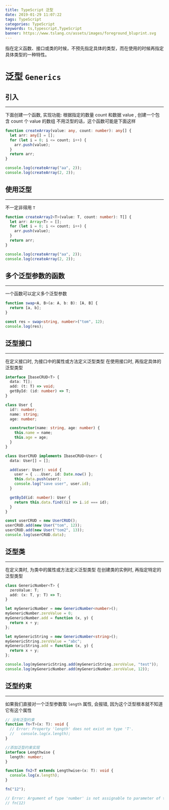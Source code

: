 ```yaml
---
title: TypeScript 泛型
date: 2019-01-29 11:07:22
tags: TypeScript
categories: TypeScript
keywords: ts,typescript,TypeScript
banner: https://www.tslang.cn/assets/images/foreground_bluprint.svg
---
```


指在定义函数、接口或类的时候，不预先指定具体的类型，而在使用的时候再指定具体类型的一种特性。

<!-- more -->

# 泛型 `Generics`

## 引入

---

下面创建一个函数, 实现功能: 根据指定的数量 count 和数据 value , 创建一个包含 count 个 value 的数组 不用泛型的话，这个函数可能是下面这样

```ts
function createArray(value: any, count: number): any[] {
  let arr: any[] = [];
  for (let i = 0; i <= count; i++) {
    arr.push(value);
  }
  return arr;
}

console.log(createArray("aa", 2));
console.log(createArray(2, 2));
```

## 使用泛型

---

不一定非得用 `T`

```ts
function createArray2<T>(value: T, count: number): T[] {
  let arr: Array<T> = [];
  for (let i = 0; i <= count; i++) {
    arr.push(value);
  }
  return arr;
}

console.log(createArray("aa", 2));
console.log(createArray(2, 2));
```

## 多个泛型参数的函数

---

一个函数可以定义多个泛型参数

```ts
function swap<A, B>(a: A, b: B): [A, B] {
  return [a, b];
}

const res = swap<string, number>("tom", 12);
console.log(res);
```

## 泛型接口

---

在定义接口时, 为接口中的属性或方法定义泛型类型
在使用接口时, 再指定具体的泛型类型

```ts
interface IbaseCRUD<T> {
  data: T[];
  add: (t: T) => void;
  getById: (id: number) => T;
}

class User {
  id?: number;
  name: string;
  age: number;

  constructor(name: string, age: number) {
    this.name = name;
    this.age = age;
  }
}

class UserCRUD implements IbaseCRUD<User> {
  data: User[] = [];

  add(user: User): void {
    user = { ...User, id: Date.now() };
    this.data.push(user);
    console.log("save user", user.id);
  }

  getById(id: number): User {
    return this.data.find((i) => i.id === id);
  }
}

const userCRUD = new UserCRUD();
userCRUD.add(new User("tom", 12));
userCRUD.add(new User("tom2", 13));
console.log(userCRUD.data);
```

## 泛型类

---

在定义类时, 为类中的属性或方法定义泛型类型 在创建类的实例时, 再指定特定的泛型类型

```ts
class GenericNumber<T> {
  zeroValue: T;
  add: (x: T, y: T) => T;
}

let myGenericNumber = new GenericNumber<number>();
myGenericNumber.zeroValue = 0;
myGenericNumber.add = function (x, y) {
  return x + y;
};

let myGenericString = new GenericNumber<string>();
myGenericString.zeroValue = "abc";
myGenericString.add = function (x, y) {
  return x + y;
};

console.log(myGenericString.add(myGenericString.zeroValue, "test"));
console.log(myGenericNumber.add(myGenericNumber.zeroValue, 12));
```

## 泛型约束

---

如果我们直接对一个泛型参数取 `length` 属性, 会报错, 因为这个泛型根本就不知道它有这个属性

```ts
// 没有泛型约束
function fn<T>(x: T): void {
  // Error: Property 'length' does not exist on type 'T'.
  //   console.log(x.length);
}

//添加泛型约束实现
interface Lengthwise {
  length: number;
}

function fn2<T extends Lengthwise>(x: T): void {
  console.log(x.length);
}

fn("12");

// Error: Argument of type 'number' is not assignable to parameter of type 'Lengthwise'.
// fn(12)
```
